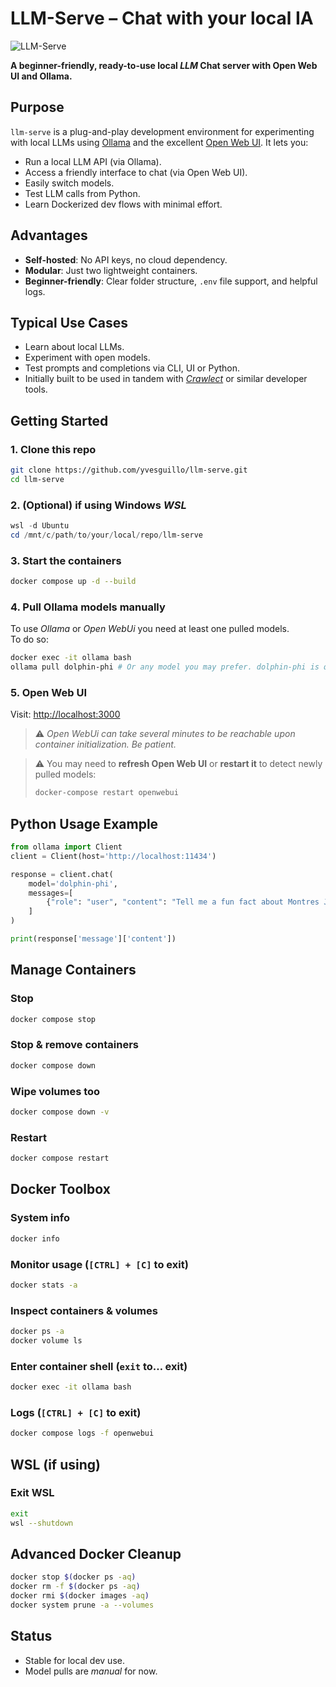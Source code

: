 # LLM-Serve – Chat with your local IA

![LLM-Serve](images/llm-serve.avif)

**A beginner-friendly, ready-to-use local *LLM* Chat server with Open Web UI and Ollama.**

## Purpose

`llm-serve` is a plug-and-play development environment for experimenting with local LLMs using [Ollama](https://ollama.com/) and the excellent [Open Web UI](https://github.com/open-webui/open-webui). It lets you:

- Run a local LLM API (via Ollama).
- Access a friendly interface to chat (via Open Web UI).
- Easily switch models.
- Test LLM calls from Python.
- Learn Dockerized dev flows with minimal effort.

## Advantages

- **Self-hosted**: No API keys, no cloud dependency.
- **Modular**: Just two lightweight containers.
- **Beginner-friendly**: Clear folder structure, `.env` file support, and helpful logs.

## Typical Use Cases

- Learn about local LLMs.
- Experiment with open models.
- Test prompts and completions via CLI, UI or Python.
- Initially built to be used in tandem with [*Crawlect*](https://github.com/yvesguillo/crawlect) or similar developer tools.

## Getting Started

### 1. Clone this repo

```bash
git clone https://github.com/yvesguillo/llm-serve.git
cd llm-serve
```

### 2. (Optional) if using Windows *WSL*

```powershell
wsl -d Ubuntu
cd /mnt/c/path/to/your/local/repo/llm-serve
```

### 3. Start the containers

```bash
docker compose up -d --build
```

### 4. Pull Ollama models manually
To use *Ollama* or *Open WebUi* you need at least one pulled models.  
To do so:

```bash
docker exec -it ollama bash
ollama pull dolphin-phi # Or any model you may prefer. dolphin-phi is quite light, capable and perfect for testing.
```

### 5. Open Web UI
Visit: [http://localhost:3000](http://localhost:3000)

>⚠️ *Open WebUi can take several minutes to be reachable upon container initialization. Be patient.*

> ⚠️ You may need to **refresh Open Web UI** or **restart it** to detect newly pulled models:
> ```bash
> docker-compose restart openwebui
> ```

## Python Usage Example

```python
from ollama import Client
client = Client(host='http://localhost:11434')

response = client.chat(
    model='dolphin-phi',
    messages=[
        {"role": "user", "content": "Tell me a fun fact about Montres Jaquet Droz."}
    ]
)

print(response['message']['content'])
```

## Manage Containers

### Stop

```bash
docker compose stop
```

### Stop & remove containers

```bash
docker compose down
```

### Wipe volumes too

```bash
docker compose down -v
```

### Restart

```bash
docker compose restart
```

## Docker Toolbox

### System info

```bash
docker info
```

### Monitor usage (`[CTRL] + [C]` to exit)

```bash
docker stats -a
```

### Inspect containers & volumes

```bash
docker ps -a
docker volume ls
```

### Enter container shell (`exit` to… exit)

```bash
docker exec -it ollama bash
```

### Logs (`[CTRL] + [C]` to exit)

```bash
docker compose logs -f openwebui
```

## WSL (if using)

### Exit WSL

```bash
exit
wsl --shutdown
```

## Advanced Docker Cleanup

```bash
docker stop $(docker ps -aq)
docker rm -f $(docker ps -aq)
docker rmi $(docker images -aq)
docker system prune -a --volumes
```

## Status

- Stable for local dev use.
- Model pulls are *manual* for now.
